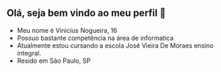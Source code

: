 ## Olá, seja bem vindo ao meu perfil 💜

- Meu nome é Vinicius Nogueira, 16
- Possuo bastante competência na área de informatica
- Atualmente estou cursando a escola José Vieira De Moraes ensino integral.
- Resido em São Paulo, SP

